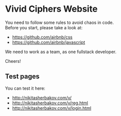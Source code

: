 # Vivid Ciphers Website

You need to follow some rules to avoid chaos in code.  
Before you start, please take a look at:
* https://github.com/airbnb/css
* https://github.com/airbnb/javascript

We need to work as a team, as one fullstack developer.  

Cheers!


## Test pages  

You can test it here:  
* http://nikitasherbakov.com/v/  
* http://nikitasherbakov.com/v/reg.html  
* http://nikitasherbakov.com/v/login.html  
